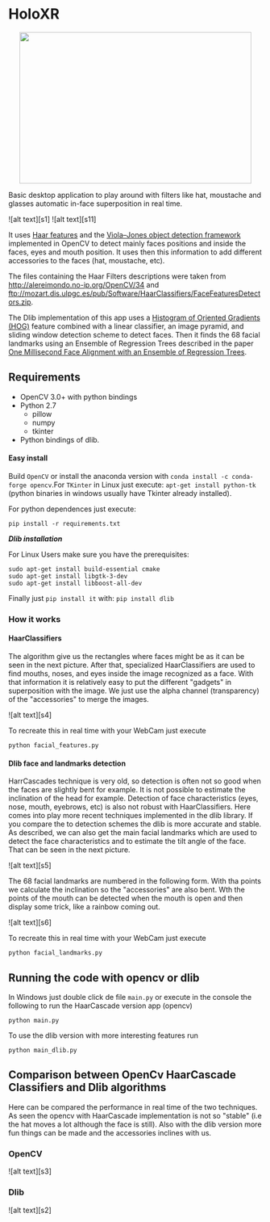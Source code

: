 
# HoloXR
<p align="center">
  <img width="460" height="300" src="https://github.com/TebogoNakampe/HoloXR/tree/master/HoloXR_Master/imgs/obama.jpg">
</p>

Basic desktop application to play around with filters like hat, moustache and glasses automatic in-face superposition in real time.

![alt text][s1] ![alt text][s11]

It uses [Haar features](https://en.wikipedia.org/wiki/Haar-like_features) and the [Viola–Jones object detection framework
](https://en.wikipedia.org/wiki/Viola%E2%80%93Jones_object_detection_framework) implemented in OpenCV to detect mainly faces positions and inside the faces, eyes and mouth position. It uses then this information to add different accessories to the faces (hat, moustache, etc).

The files containing the Haar Filters descriptions were taken from http://alereimondo.no-ip.org/OpenCV/34 and ftp://mozart.dis.ulpgc.es/pub/Software/HaarClassifiers/FaceFeaturesDetectors.zip.

The Dlib implementation of this app uses a [Histogram of Oriented Gradients (HOG)](https://en.wikipedia.org/wiki/Histogram_of_oriented_gradients) feature combined with a linear classifier, an image pyramid, and sliding window detection scheme to detect faces. Then it finds the 68 facial landmarks using an Ensemble of Regression Trees described in the paper [One Millisecond Face Alignment with an Ensemble of Regression Trees](https://pdfs.semanticscholar.org/d78b/6a5b0dcaa81b1faea5fb0000045a62513567.pdf).


## Requirements
* OpenCV 3.0+ with python bindings
* Python 2.7
     * pillow
     * numpy
     * tkinter
* Python bindings of dlib.


#### Easy install
Build `OpenCV` or install the anaconda version with `conda install -c conda-forge opencv`.For `TKinter` in Linux just execute: `apt-get install python-tk` (python binaries in windows usually have Tkinter already installed).

For python dependences just execute:

```
pip install -r requirements.txt
```

***Dlib installation***

For Linux Users make sure you have the prerequisites:
```
sudo apt-get install build-essential cmake
sudo apt-get install libgtk-3-dev
sudo apt-get install libboost-all-dev
```
Finally just `pip install it` with: `pip install dlib`


### How it works
#### HaarClassifiers
The algorithm give us the rectangles where faces might be as it can be seen in the next picture. After that, specialized HaarClassifiers are used to find mouths, noses, and eyes inside the image recognized as a face. With that information it is relatively easy to put the different "gadgets" in superposition with the image. We just use the alpha channel (transparency) of the "accessories" to merge the images.

![alt text][s4]

To recreate this in real time with your WebCam just execute

```
python facial_features.py
```


#### Dlib face and landmarks detection
HarrCascades technique is very old, so detection is often not so good when the faces are slightly bent for example. It is not possible to estimate the inclination of the head for example. Detection of face characteristics (eyes, nose, mouth, eyebrows, etc) is also not robust with HaarClassifiers. Here comes into play more recent techniques implemented in the dlib library. If you compare the to detection schemes the dlib is more accurate and stable. As described, we can also get the main facial landmarks which are used to detect the face characteristics and to estimate the tilt angle of the face. That can be seen in the next picture.

![alt text][s5]

The 68 facial landmarks are numbered in the following form. With tha points we calculate the inclination so the "accessories" are also bent. Wth the points of the mouth can be detected when the mouth is open and then display some trick, like a rainbow coming out.

![alt text][s6]

To recreate this in real time with your WebCam just execute

```
python facial_landmarks.py
```

## Running the code with opencv or dlib
In Windows just double click de file `main.py` or execute in the console the following to run the HaarCascade version app (opencv)

```
python main.py
```

To use the dlib version with more interesting features run
```
python main_dlib.py
```


## Comparison between OpenCv HaarCascade Classifiers and Dlib algorithms
Here can be compared the performance in real time of the two techniques. As seen the opencv with HaarCascade  implementation is not so "stable" (i.e the hat moves a lot although the face is still). Also with the dlib version more fun things can be made and the accessories inclines with us.

### OpenCV
![alt text][s3]
### Dlib
![alt text][s2]


